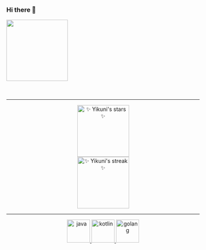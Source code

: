 ### Hi there 👋


<div>



<img align="center" src="https://github-readme-stats.vercel.app/api/top-langs/?username=Yikuni&theme=tokyonight&show_icons=true&layout=compact&hide_border=true&locale=cn" height="160em" />
  

  <br/>
  <br/>
  <br/>

</div>

<hr />


<div align="center">
  
  <img src="https://github-readme-stats.vercel.app/api?username=Yikuni&show_icons=true&theme=tokyonight&hide_border=true&locale=cn" alt="✨ Yikuni's stars ✨" height="135em"  />
  
</div>

<div align="center">
    

  
  
<img src="https://github-readme-streak-stats.herokuapp.com?user=Yikuni&theme=tokyonight&hide_border=true&border_radius=3.5&locale=zh" alt="✨ Yikuni's streak ✨" height="135em"  />
 
</div>

<hr />

<!--
<img src="https://github-readme-stats.vercel.app/api?username=ForteScarlet&show_icons=true&theme=Gradient" align="right" alt="✨ ForteScarlet's stars ✨" />
-->
<p align="center">
  
<a href="https://www.java.com/">
   <img src="https://github.com/get-icon/geticon/raw/master/icons/java.svg" alt="java" width="60" height="60" />
</a>
  
    
<a href="https://kotlinlang.org/">
   <img src="https://github.com/get-icon/geticon/raw/master/icons/kotlin.svg" alt="kotlin" width="60" height="60" />
</a>

  <a href="https://golang.google.cn/">
   <img src="https://github.com/get-icon/geticon/raw/master/icons/go.svg" alt="golang" width="60" height="60" />
</a>

<!--
**Yikuni/Yikuni** is a ✨ _special_ ✨ repository because its `README.md` (this file) appears on your GitHub profile.

Here are some ideas to get you started:

- 🔭 I’m currently working on ...
- 🌱 I’m currently learning ...
- 👯 I’m looking to collaborate on ...
- 🤔 I’m looking for help with ...
- 💬 Ask me about ...
- 📫 How to reach me: ...
- 😄 Pronouns: ...
- ⚡ Fun fact: ...
-->
